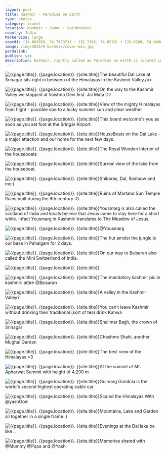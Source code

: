 ```yaml
---
layout: post
title: Kashmir - Paradise on Earth
type: photos
category: travel
location: Kashmir + Jammu + VaishnoDevi
country: India
MarkerSize: large
coordi: (34.083656, 74.797371) + (32.7266, 74.8570) + (33.0308, 74.9490)
image: /img/2015/6-kashmir/cover-min.jpg 
permalink: 
publish: yes
description: Kashmir, rightly called as Paradise on earth is located in the northernmost state of India admist the mighty Himalayas. We decided to visit the heaven in summer's because it' intolerably cold otherwise and covered with snow.
---
```

<!-- http://compressjpeg.com -->
<!-- http://compressimage.toolur.com/ 1024, 400-->
<p class="center"><img src="{{site.baseurl}}/img/2015/6-kashmir/cover.jpg" alt="{{page.title}}. {{page.location}}. {{site.title}}" title="{{page.title}}">The beautiful Dal Lake at Srinagar sits right in between of the Himalayas in the Kashmir Valley./p>

<p class="center"><img src="{{site.baseurl}}/img/2015/6-kashmir/1.jpg" alt="{{page.title}}. {{page.location}}. {{site.title}}" title="{{page.title}}">On the way to the Kashmir Valley we stopped at Vaishno Devi first. Jai Mata Di!</p>

<p class="center"><img src="{{site.baseurl}}/img/2015/6-kashmir/2.jpg" alt="{{page.title}}. {{page.location}}. {{site.title}}" title="{{page.title}}">View of the mighty Himalayas from flight - possible due to a lucky summer sun and clear weather</p>

<p class="center"><img src="{{site.baseurl}}/img/2015/6-kashmir/3.jpg" alt="{{page.title}}. {{page.location}}. {{site.title}}" title="{{page.title}}">This board welcome's you as soon as you set foot at the Sringar Airport.</p>

<p class="center"><img src="{{site.baseurl}}/img/2015/6-kashmir/4.jpg" alt="{{page.title}}. {{page.location}}. {{site.title}}" title="{{page.title}}">HouseBoats on the Dal Lake - a major attaction and our home for the next few days.</p>

<p class="center"><img src="{{site.baseurl}}/img/2015/6-kashmir/5.jpg" alt="{{page.title}}. {{page.location}}. {{site.title}}" title="{{page.title}}">The Royal Wooden Interior of the houseboats</p>

<p class="center"><img src="{{site.baseurl}}/img/2015/6-kashmir/6.jpg" alt="{{page.title}}. {{page.location}}. {{site.title}}" title="{{page.title}}">Surreal view of the lake from the houseboat.</p>

<p class="center"><img src="{{site.baseurl}}/img/2015/6-kashmir/7.jpg" alt="{{page.title}}. {{page.location}}. {{site.title}}" title="{{page.title}}">Shikaras, Dal, Rainbow and me:)</p>

<p class="center"><img src="{{site.baseurl}}/img/2015/6-kashmir/8.jpg" alt="{{page.title}}. {{page.location}}. {{site.title}}" title="{{page.title}}">Ruins of Martand Sun Temple Ruins built during the 8th century :O.</p>

<p class="center"><img src="{{site.baseurl}}/img/2015/6-kashmir/9.jpg" alt="{{page.title}}. {{page.location}}. {{site.title}}" title="{{page.title}}">Yousmarg is also called the scotland of India and locals believe that Jesus came to stay here for a short while. Infact Yousmarg in Kashmiri translates to The Meadow of Jesus.</p>

<p class="center"><img src="{{site.baseurl}}/img/2015/6-kashmir/11.jpg" alt="{{page.title}}. {{page.location}}. {{site.title}}" title="{{page.title}}">@Yousmarg</p>

<p class="center"><img src="{{site.baseurl}}/img/2015/6-kashmir/12.jpg" alt="{{page.title}}. {{page.location}}. {{site.title}}" title="{{page.title}}">The hut amidst the jungle is our base in Pahalgam for 2 days. </p>

<p class="center"><img src="{{site.baseurl}}/img/2015/6-kashmir/13.jpg" alt="{{page.title}}. {{page.location}}. {{site.title}}" title="{{page.title}}">On our way to Baisaran also called the Mini Switzerland of India.</p>

<!-- <p class="center"><img src="{{site.baseurl}}/img/2015/6-kashmir/13.jpg" alt="{{page.title}}. {{page.location}}. {{site.title}}" title="{{page.title}}"></p> -->

<p class="center"><img src="{{site.baseurl}}/img/2015/6-kashmir/14.jpg" alt="{{page.title}}. {{page.location}}. {{site.title}}" title="{{page.title}}"></p>

<p class="center"><img src="{{site.baseurl}}/img/2015/6-kashmir/15.jpg" alt="{{page.title}}. {{page.location}}. {{site.title}}" title="{{page.title}}">The mandatory kashmir pic in kashmiri attire @Baisaran</p>

<p class="center"><img src="{{site.baseurl}}/img/2015/6-kashmir/17.jpg" alt="{{page.title}}. {{page.location}}. {{site.title}}" title="{{page.title}}">A valley in the Kashmir Valley?</p>

<p class="center"><img src="{{site.baseurl}}/img/2015/6-kashmir/18.jpg" alt="{{page.title}}. {{page.location}}. {{site.title}}" title="{{page.title}}">You can't leave Kashmir without drinking their traditional (sort of tea) drink Kahwa </p>

<p class="center"><img src="{{site.baseurl}}/img/2015/6-kashmir/19.jpg" alt="{{page.title}}. {{page.location}}. {{site.title}}" title="{{page.title}}">Shalimar Bagh, the crown of Srinagar</p>

<p class="center"><img src="{{site.baseurl}}/img/2015/6-kashmir/20.jpg" alt="{{page.title}}. {{page.location}}. {{site.title}}" title="{{page.title}}">Chashme Shahi, another Mughal Garden</p>

<p class="center"><img src="{{site.baseurl}}/img/2015/6-kashmir/21.jpg" alt="{{page.title}}. {{page.location}}. {{site.title}}" title="{{page.title}}">The best view of the Himalayas <3</p>

<p class="center"><img src="{{site.baseurl}}/img/2015/6-kashmir/22.jpg" alt="{{page.title}}. {{page.location}}. {{site.title}}" title="{{page.title}}">At the summit of Mt. Apharwat Summit with height of 4,200 m </p>

<p class="center"><img src="{{site.baseurl}}/img/2015/6-kashmir/23.jpg" alt="{{page.title}}. {{page.location}}. {{site.title}}" title="{{page.title}}">Gulmarg Gondola is the world's second highest operating cable car</p>

<p class="center"><img src="{{site.baseurl}}/img/2015/6-kashmir/24.jpg" alt="{{page.title}}. {{page.location}}. {{site.title}}" title="{{page.title}}">Scaled the Himalayas With @yashGoel</p>

<p class="center"><img src="{{site.baseurl}}/img/2015/6-kashmir/25.jpg" alt="{{page.title}}. {{page.location}}. {{site.title}}" title="{{page.title}}">Mountains, Lake and Garden all together in a single frame :)</p>

<p class="center"><img src="{{site.baseurl}}/img/2015/6-kashmir/26.jpg" alt="{{page.title}}. {{page.location}}. {{site.title}}" title="{{page.title}}">Evenings at the Dal lake be like ..</p>

<p class="center"><img src="{{site.baseurl}}/img/2015/6-kashmir/27.jpg" alt="{{page.title}}. {{page.location}}. {{site.title}}" title="{{page.title}}">Memories shared with @Mummy @Papa and @Yash</p>


